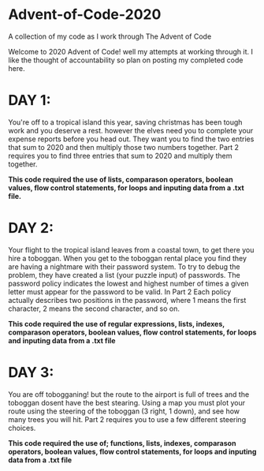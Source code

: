# Advent-of-Code-2020
A collection of my code as I work through The Advent of Code

Welcome to 2020 Advent of Code! well my attempts at working through it. I like the thought of accountability so plan on posting my completed code here. 


# DAY 1:
You're off to a tropical island this year, saving christmas has been tough work and you deserve a rest. however the elves need you to complete your expense reports before you head out. They want you to find the two entries that sum to 2020 and then multiply those two numbers together. Part 2 requires you to find three entries that sum to 2020 and multiply them together. 
  
**This code required the use of lists, comparason operators, boolean values, flow control statements, for loops and inputing data from a .txt file.**

# DAY 2:
Your flight to the tropical island leaves from a coastal town, to get there you hire a toboggan. When you get to the toboggan rental place you find they are having a nightmare with their password system. To try to debug the problem, they have created a list (your puzzle input) of passwords. The password policy indicates the lowest and highest number of times a given letter must appear for the password to be valid. In Part 2 Each policy actually describes two positions in the password, where 1 means the first character, 2 means the second character, and so on.

**This code required the use of regular expressions, lists, indexes, comparason operators, boolean values, flow control statements, for loops and inputing data from a .txt file**

# DAY 3: 
You are off tobogganing! but the route to the airport is full of trees and the toboggan dosent have the best stearing. Using a map you must plot your route using the steering of the toboggan (3 right, 1 down), and see how many trees you will hit. Part 2 requires you to use a few different steering choices.

 **This code required the use of; functions, lists, indexes, comparason operators, boolean values, flow control statements, for loops and inputing data from a .txt file**
